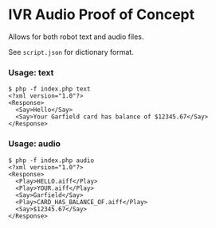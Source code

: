 # IVR Audio Proof of Concept

Allows for both robot text and audio files.

See `script.json` for dictionary format.

### Usage: text

    $ php -f index.php text
    <?xml version="1.0"?>
    <Response>
      <Say>Hello</Say>
      <Say>Your Garfield card has balance of $12345.67</Say>
    </Response>

### Usage: audio

    $ php -f index.php audio
    <?xml version="1.0"?>
    <Response>
      <Play>HELLO.aiff</Play>
      <Play>YOUR.aiff</Play>
      <Say>Garfield</Say>
      <Play>CARD_HAS_BALANCE_OF.aiff</Play>
      <Say>$12345.67</Say>
    </Response>

